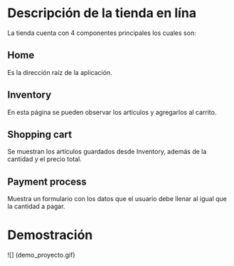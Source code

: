 # Descripción de la tienda en lína
La tienda cuenta con 4 componentes principales los cuales son:
## Home
Es la dirección raíz de la aplicación.
## Inventory
En esta página se pueden observar los artículos y agregarlos al carrito.
## Shopping cart
Se muestran los artículos guardados desde Inventory, además de la cantidad y el precio total.
## Payment process 
Muestra un formulario con los datos que el usuario debe llenar al igual que la cantidad a pagar.

# Demostración
![] (demo_proyecto.gif)



